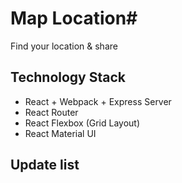 # Map Location#
Find your location & share

## Technology Stack ##
- React + Webpack + Express Server
- React Router
- React Flexbox (Grid Layout)
- React Material UI

## Update list ##